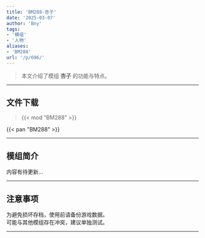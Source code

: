 ```yaml
---
title: 'BM288-杏子'
date: '2025-03-07'
author: 'Bny'
tags:
- '模组'
- '人物'
aliases:
- 'BM288'
url: '/p/696/'
---
```


> 本文介绍了模组 **杏子** 的功能与特点。

---

## 文件下载  

> {{< mod "BM288" >}}  

{{< pan "BM288" >}}  

---

## 模组简介

>  
内容有待更新...  

---

## 注意事项

>  
为避免损坏存档，使用前请备份游戏数据。  
可能与其他模组存在冲突，建议单独测试。  

---

